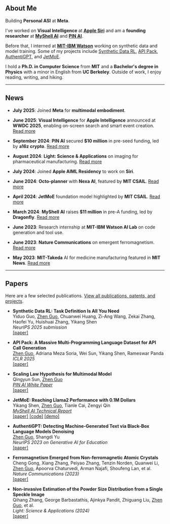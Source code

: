 ## **About Me**

Building **Personal ASI** at **Meta**. 

I've worked on **Visual Intelligence** at [**Apple Siri**](https://www.apple.com/siri/) and am a **founding researcher** at [**MyShell AI**](https://myshell.ai/) and [**PIN AI**](https://www.pinai.io/). 

Before that, I interned at [**MIT-IBM Watson**](https://mitibmwatsonailab.mit.edu/) working on synthetic data and model training. Some of my projects include [Synthetic Data RL](https://arxiv.org/abs/2505.17063), [API Pack](https://arxiv.org/abs/2402.09615), [AuthentiGPT](https://arxiv.org/abs/2311.07700), and [JetMoE](https://arxiv.org/abs/2404.07413).

I hold a **Ph.D. in Computer Science** from **MIT** and a **Bachelor's degree in Physics** with a minor in English from **UC Berkeley**. Outside of work, I enjoy reading, writing, and hiking. 

---
## **News**

- **July 2025**: Joined **Meta** for **multimodal embodiment**.

- **June 2025**: **Visual Intelligence** for **Apple Intelligence** announced at **WWDC 2025**, enabling on-screen search and smart event creation. [Read more](https://www.apple.com/newsroom/2025/06/apple-intelligence-gets-even-more-powerful-with-new-capabilities-across-apple-devices/)

- **September 2024**: **PIN AI** secured **$10 million** in pre-seed funding, led by **a16z crypto**. [Read more](https://x.com/PINAI_IO/status/1833176031714541651)

- **August 2024**: **Light: Science & Applications** on imaging for pharmaceutical manufacturing. [Read more](https://meche.mit.edu/news-media/accelerating-particle-size-distribution-estimation)
  
- **July 2024**: Joined **Apple AIML Residency** to work on **Siri**.

- **June 2024**: **Octo-planner** with **Nexa AI**, featured by **MIT CSAIL**. [Read more](https://x.com/MIT_CSAIL/status/1806354919731179802)

- **April 2024**: **JetMoE** foundation model highlighted by **MIT CSAIL**. [Read more](https://x.com/MIT_CSAIL/status/1775916496503656679)

- **March 2024**: **MyShell AI** raises **$11 million** in pre-A funding, led by **Dragonfly**. [Read more](https://www.theblock.co/post/285072/web3-ai-platform-myshell-funding)

- **June 2023**: Research internship at **MIT-IBM Watson AI Lab** on code generation and tool use.

- **June 2023**: **Nature Communications** on emergent ferromagnetism. [Read more](https://www.nature.com/articles/s41467-023-39002-6)
  
- **May 2023**: **MIT-Takeda** AI for medicine manufacturing featured in **MIT News**. [Read more](https://news.mit.edu/2023/ai-based-estimator-manufacturing-medicine-0503)

---

## **Papers**

Here are a few selected publications. [View all publications, patents, and projects](./pages/publications.md).

- **Synthetic Data RL: Task Definition Is All You Need**  
  Yiduo Guo, <ins>Zhen Guo</ins>, Chuanwei Huang, Zi-Ang Wang, Zekai Zhang, Haofei Yu, Huishuai Zhang, Yikang Shen  
  *NeurIPS 2025 submission*  
  [[paper]](https://arxiv.org/abs/2505.17063)

- **API Pack: A Massive Multi-Programming Language Dataset for API Call Generation**  
  <ins>Zhen Guo</ins>, Adriana Meza Soria, Wei Sun, Yikang Shen, Rameswar Panda  
  *ICLR 2025*  
  [[paper]](https://arxiv.org/abs/2402.09615)

- **Scaling Law Hypothesis for Multimodal Model**  
  Qingyun Sun, <ins>Zhen Guo</ins>  
  *[PIN AI White Paper](https://www.pinai.io/)*  
  [[paper]](https://arxiv.org/pdf/2409.06754)

- **JetMoE: Reaching Llama2 Performance with 0.1M Dollars**  
  Yikang Shen, <ins>Zhen Guo</ins>, Tianle Cai, Zengyi Qin  
  *[MyShell AI Technical Report](https://myshell.ai/)*  
  [[paper]](https://arxiv.org/abs/2404.07413) [[code]](https://github.com/myshell-ai/JetMoE) [[demo]](https://www.lepton.ai/playground/chat?model=jetmoe-8b-chat)

- **AuthentiGPT: Detecting Machine-Generated Text via Black-Box Language Models Denoising**  
  <ins>Zhen Guo</ins>, Shangdi Yu  
  *NeurIPS 2023 on Generative AI for Education*  
  [[paper]](https://arxiv.org/abs/2311.07700)

- **Ferromagnetism Emerged from Non-ferromagnetic Atomic Crystals**  
  Cheng Gong, Xiang Zhang, Peiyao Zhang, Tenzin Norden, Quanwei Li, <ins>Zhen Guo</ins>, Apoorva Chaturvedi, Arman Najafi, Shoufeng Lan, et al.  
  *Nature Communications (2023)*  
  [[paper]](https://www.nature.com/articles/s41467-023-39002-6)

- **Non-invasive Estimation of the Powder Size Distribution from a Single Speckle Image**  
  Qihang Zhang, George Barbastathis, Ajinkya Pandit, Zhiguang Liu, <ins>Zhen Guo</ins>, et al.  
  *Light: Science & Applications (2024)*  
  [[paper]](https://www.nature.com/articles/s41377-024-01436-y)